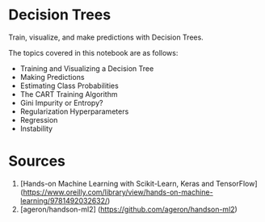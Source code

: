 # Decision Trees
Train, visualize, and make predictions with Decision Trees.

The topics covered in this notebook are as follows:
* Training and Visualizing a Decision Tree
* Making Predictions
* Estimating Class Probabilities
* The CART Training Algorithm
* Gini Impurity or Entropy?
* Regularization Hyperparameters
* Regression
* Instability

# Sources
1. [Hands-on Machine Learning with Scikit-Learn, Keras and TensorFlow] (https://www.oreilly.com/library/view/hands-on-machine-learning/9781492032632/)
2. [ageron/handson-ml2] (https://github.com/ageron/handson-ml2)
